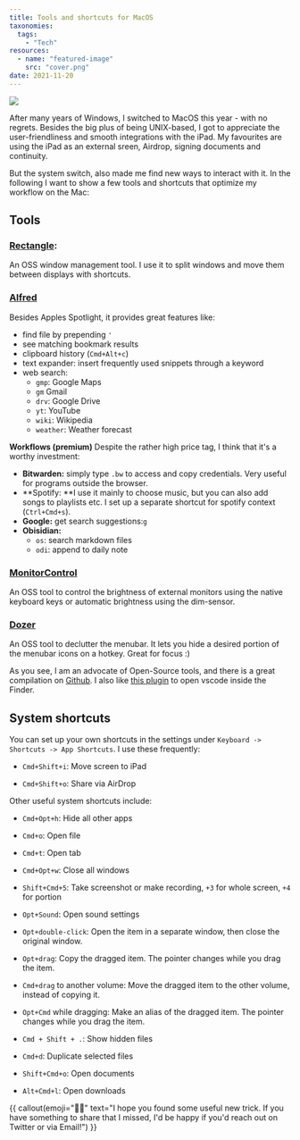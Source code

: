 ```yaml
---
title: Tools and shortcuts for MacOS
taxonomies:
  tags:
    - "Tech"
resources:
  - name: "featured-image"
    src: "cover.png"
date: 2021-11-20
---
```

<img src="/images/mac-desktop.png">

After many years of Windows, I switched to MacOS this year - with no regrets. Besides the big plus of being UNIX-based, I got to appreciate the user-friendliness and smooth integrations with the iPad. My favourites are using the iPad as an external sreen, Airdrop, signing documents and continuity.

But the system switch, also made me find new ways to interact with it. In the following I want to show a few tools and shortcuts that optimize my workflow on the Mac:

##  Tools
### [Rectangle](https://github.com/rxhanson/Rectangle):
An OSS window management tool. I use it to split windows and move them between displays with shortcuts.

### [Alfred](https://www.alfredapp.com/)
Besides Apples Spotlight, it provides great features like:
- find file  by prepending `'`
- see matching bookmark results
- clipboard history (`Cmd+Alt+c`)
- text expander: insert frequently used snippets through a keyword
- web search:
	- `gmp`:  Google Maps
	- `gm` Gmail
	- `drv`: Google Drive
	- `yt`: YouTube
	- `wiki`: Wikipedia
	- `weather`: Weather forecast

**Workflows (premium)**
Despite the rather high price tag, I think that it's a worthy investment:

- **Bitwarden:** simply type `.bw` to access and copy credentials. Very useful for programs outside the browser.
- **Spotify: **I use it mainly to choose music, but you can also add songs to playlists etc. I set up a separate shortcut for spotify context (`Ctrl+Cmd+s`).
- **Google:** get search suggestions:`g`
- **Obisidian:**
	- `os`: search markdown files
	- `odi`: append to daily note


### [MonitorControl](https://github.com/MonitorControl/MonitorControl)
An OSS tool to control the brightness of external monitors using the native keyboard keys or automatic brightness using the dim-sensor.

### [Dozer](https://github.com/Mortennn/Dozer)
An OSS tool to declutter the menubar. It lets you hide a desired portion of the menubar icons on a hotkey.  Great for focus :)

As you see, I am an advocate of Open-Source tools, and there is a great compilation on [Github](https://github.com/serhii-londar/open-source-mac-os-apps#menubar). I also like [this plugin](https://github.com/sozercan/OpenInCode) to open vscode inside the Finder.

## System shortcuts
You can set up your own shortcuts in the settings under `Keyboard -> Shortcuts -> App Shortcuts`. I use these frequently:

- `Cmd+Shift+i`: Move screen to iPad

- `Cmd+Shift+o`: Share via AirDrop

Other useful system shortcuts include:

- `Cmd+Opt+h`: Hide all other apps

- `Cmd+o`: Open file

- `Cmd+t`: Open tab

- `Cmd+Opt+w`: Close all windows

- `Shift+Cmd+5`: Take screenshot or make recording, `+3` for whole screen, `+4` for portion

- `Opt+Sound`: Open sound settings

- `Opt+double-click`: Open the item in a separate window, then close the original window.

- `Opt+drag`: Copy the dragged item. The pointer changes while you drag the item.

- `Cmd+drag` to another volume: Move the dragged item to the other volume, instead of copying it.

- `Opt+Cmd` while dragging: Make an alias of the dragged item. The pointer changes while you drag the item.

- `Cmd + Shift + .`: Show hidden files

- `Cmd+d`: Duplicate selected files

- `Shift+Cmd+o`: Open documents

- `Alt+Cmd+l`: Open downloads

{{ callout(emoji="👨‍💻" text="I hope you found some useful new trick. If you have something to share that I missed, I'd be happy if you'd reach out on Twitter or via Email!") }}
